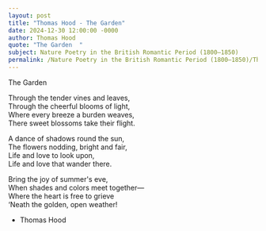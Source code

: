 ```yaml
---
layout: post
title: "Thomas Hood - The Garden"
date: 2024-12-30 12:00:00 -0000
author: Thomas Hood
quote: "The Garden  "
subject: Nature Poetry in the British Romantic Period (1800–1850)
permalink: /Nature Poetry in the British Romantic Period (1800–1850)/Thomas Hood/Thomas Hood - The Garden
---
```


The Garden  

Through the tender vines and leaves,  
Through the cheerful blooms of light,  
Where every breeze a burden weaves,  
There sweet blossoms take their flight.  

A dance of shadows round the sun,  
The flowers nodding, bright and fair,  
Life and love to look upon,  
Life and love that wander there.  

Bring the joy of summer's eve,  
When shades and colors meet together—  
Where the heart is free to grieve  
‘Neath the golden, open weather!

- Thomas Hood
